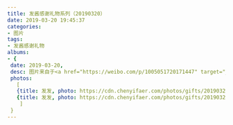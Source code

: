 ```yaml
---
title: 发酱感谢礼物系列（20190320）
date: 2019-03-20 19:45:37
categories:
- 图片
tags:
- 发酱感谢礼物
albums:
- {
 date: 2019-03-20, 
 desc: 图片来自于<a href="https://weibo.com/p/1005051720171447" target="_blank">quanmmmmm</a><br/> “谢谢膀胱的披肩～” ​​​,
 photos: 
   [
   {title: 发发, photo: https://cdn.chenyifaer.com/photos/gifts/20190320/IMG_5732.JPG},
   {title: 发发, photo: https://cdn.chenyifaer.com/photos/gifts/20190320/IMG_5733.JPG},
    ]
 }
---
```

